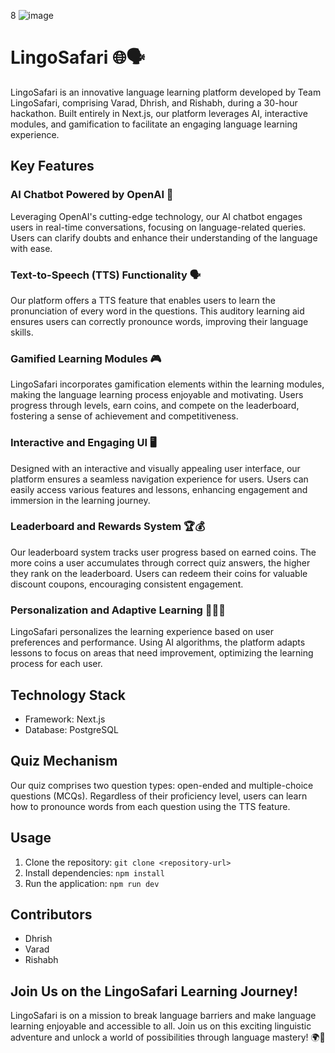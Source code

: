 8
![image](https://github.com/vaxad/LingoSafari/assets/126230095/0fce0b09-6e46-431e-ac83-e32073881ce8)

# LingoSafari 🌐🗣️

LingoSafari is an innovative language learning platform developed by Team LingoSafari, comprising Varad, Dhrish, and Rishabh, during a 30-hour hackathon. Built entirely in Next.js, our platform leverages AI, interactive modules, and gamification to facilitate an engaging language learning experience.

## Key Features

### AI Chatbot Powered by OpenAI 🤖
Leveraging OpenAI's cutting-edge technology, our AI chatbot engages users in real-time conversations, focusing on language-related queries. Users can clarify doubts and enhance their understanding of the language with ease.

### Text-to-Speech (TTS) Functionality 🗣️
Our platform offers a TTS feature that enables users to learn the pronunciation of every word in the questions. This auditory learning aid ensures users can correctly pronounce words, improving their language skills.

### Gamified Learning Modules 🎮
LingoSafari incorporates gamification elements within the learning modules, making the language learning process enjoyable and motivating. Users progress through levels, earn coins, and compete on the leaderboard, fostering a sense of achievement and competitiveness.

### Interactive and Engaging UI 🖥️
Designed with an interactive and visually appealing user interface, our platform ensures a seamless navigation experience for users. Users can easily access various features and lessons, enhancing engagement and immersion in the learning journey.

### Leaderboard and Rewards System 🏆💰
Our leaderboard system tracks user progress based on earned coins. The more coins a user accumulates through correct quiz answers, the higher they rank on the leaderboard. Users can redeem their coins for valuable discount coupons, encouraging consistent engagement.

### Personalization and Adaptive Learning 🧑‍🤝‍🧑
LingoSafari personalizes the learning experience based on user preferences and performance. Using AI algorithms, the platform adapts lessons to focus on areas that need improvement, optimizing the learning process for each user.

## Technology Stack

- Framework: Next.js
- Database: PostgreSQL

## Quiz Mechanism

Our quiz comprises two question types: open-ended and multiple-choice questions (MCQs). Regardless of their proficiency level, users can learn how to pronounce words from each question using the TTS feature.

## Usage

1. Clone the repository: `git clone <repository-url>`
2. Install dependencies: `npm install`
3. Run the application: `npm run dev`

## Contributors

- Dhrish
- Varad
- Rishabh

## Join Us on the LingoSafari Learning Journey!

LingoSafari is on a mission to break language barriers and make language learning enjoyable and accessible to all. Join us on this exciting linguistic adventure and unlock a world of possibilities through language mastery! 🌍🌟
